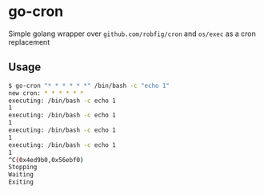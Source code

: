 go-cron
=========

Simple golang wrapper over `github.com/robfig/cron` and `os/exec` as a cron replacement

## Usage

```bash
$ go-cron "* * * * * *" /bin/bash -c "echo 1"
new cron: * * * * * *
executing: /bin/bash -c echo 1
1
executing: /bin/bash -c echo 1
1
executing: /bin/bash -c echo 1
1
executing: /bin/bash -c echo 1
1
^C(0x4ed9b0,0x56ebf0)
Stopping
Waiting
Exiting
```
